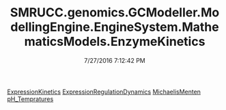 ﻿---
title: SMRUCC.genomics.GCModeller.ModellingEngine.EngineSystem.MathematicsModels.EnzymeKinetics
date: 7/27/2016 7:12:42 PM
---

[ExpressionKinetics](T-SMRUCC.genomics.GCModeller.ModellingEngine.EngineSystem.MathematicsModels.EnzymeKinetics.ExpressionKinetics.html)
[ExpressionRegulationDynamics](T-SMRUCC.genomics.GCModeller.ModellingEngine.EngineSystem.MathematicsModels.EnzymeKinetics.ExpressionRegulationDynamics.html)
[MichaelisMenten](T-SMRUCC.genomics.GCModeller.ModellingEngine.EngineSystem.MathematicsModels.EnzymeKinetics.MichaelisMenten.html)
[pH_Tempratures](T-SMRUCC.genomics.GCModeller.ModellingEngine.EngineSystem.MathematicsModels.EnzymeKinetics.pH_Tempratures.html)
